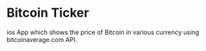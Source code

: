 
#  Bitcoin Ticker

ios App which shows the price of Bitcoin in various currency using bitcoinaverage.com API.


